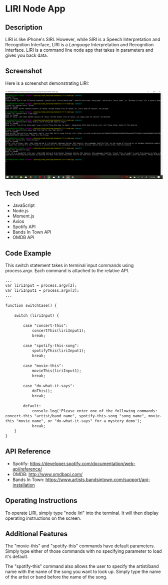 # LIRI Node App

## Description

LIRI is like iPhone's SIRI. However, while SIRI is a Speech Interpretation and Recognition Interface, LIRI is a _Language_ Interpretation and Recognition Interface. LIRI is a command line node app that takes in parameters and gives you back data.

## Screenshot

Here is a screenshot demonstrating LIRI:

![LIRI Demo](liri-demo1.png)

## Tech Used

* JavaScript
* Node.js
* Moment.js
* Axios
* Spotify API
* Bands In Town API
* OMDB API

## Code Example

This switch statement takes in terminal input commands using process.argv. Each command is attached to the relative API.

```
...
var liriInput = process.argv[2];
var liriInput1 = process.argv[3];
...

function switchCase() {

    switch (liriInput) {

        case "concert-this":
            concertThis(liriInput1);
            break;

        case "spotify-this-song":
            spotifyThis(liriInput1);
            break;

        case "movie-this":
            movieThis(liriInput1);
            break;

        case "do-what-it-says":
            doThis();
            break;

        default:
            console.log('Please enter one of the following commands: concert-this "artist/band name", spotify-this-song "song name", movie-this "movie name", or "do-what-it-says" for a mystery demo');
            break;
    }
}
```

## API Reference

* Spotify: https://developer.spotify.com/documentation/web-api/reference/
* OMDB: http://www.omdbapi.com/
* Bands In Town: https://www.artists.bandsintown.com/support/api-installation

## Operating Instructions

To operate LIRI, simply type "node liri" into the terminal. It will then display operating instructions on the screen. 

## Additional Features

The "movie-this" and "spotify-this" commands have default parameters. Simply type either of those commands with no specifying parameter to load it's default. 

The "spotify-this" command also allows the user to specify the artist/band name with the name of the song you want to look up. Simply type the name of the artist or band before the name of the song. 
